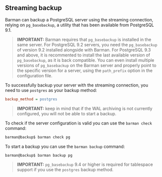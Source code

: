 ## Streaming backup

Barman can backup a PostgreSQL server using the streaming connection,
relying on `pg_basebackup`, a utility that has been available from
PostgreSQL 9.1.

> **IMPORTANT:** Barman requires that `pg_basebackup` is installed in
> the same server. For PostgreSQL 9.2 servers, you need the
> `pg_basebackup` of version 9.2 installed alongside with Barman.  For
> PostgreSQL 9.3 and above, it is recommented to install the last
> available version of `pg_basebackup`, as it is back compatible.  You
> can even install multiple versions of `pg_basebackup` on the Barman
> server and properly point to the specific version for a server,
> using the `path_prefix` option in the configuration file.

To successfully backup your server with the streaming connection, you
need to use `postgres` as your backup method:

``` ini
backup_method = postgres
```

> **IMPORTANT:** keep in mind that if the WAL archiving is not
> currently configured, you will not be able to start a backup.

To check if the server configuration is valid you can use the `barman
check` command:

``` bash
barman@backup$ barman check pg
```

To start a backup you can use the `barman backup` command:

``` bash
barman@backup$ barman backup pg
```

> **IMPORTANT:** `pg_basebackup` 9.4 or higher is required for
> tablespace support if you use the `postgres` backup method.
